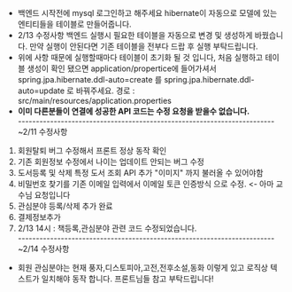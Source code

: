 * 백엔드 시작전에 mysql 로그인하고 해주세요 hibernate이 자동으로 모델에 있는 엔티티들을 테이블로 만들어줍니다. <br>
* 2/13 수정사항 백엔드 실행시 필요한 테이블을 자동으로 변경 및 생성하게 바꿨습니다. 만약 실행이 안된다면 기존 테이블을 전부다 드랍 후 실행 부탁드립니다.
* 위에 사항 때문에 실행할때마다 테이블이 초기화 될 것 입니다, 처음 실행하고 테이블 생성이 확인 됐으면 application/propertice에 들어가셔서 spring.jpa.hibernate.ddl-auto=create 를 spring.jpa.hibernate.ddl-auto=update 로 바꿔주세요.     경로 : src/main/resources/application.properties <br>
* <b>이미 다른분들이 연결에 성공한 API 코드는 수정 요청을 받을수 없습니다.</b><br>
------------------------------------------------------------------------<br>
~2/11 수정사항 <br>
1. 회원탈퇴 버그 수정해서 프론트 정상 동작 확인 <br>
2. 기존 회원정보 수정에서 나이는 업데이트 안되는 버그 수정 <br>
3. 도서등록 및 삭제 특정 도서 조회 API 추가 "이미지" 까지 불러올 수 있어야함 <br>
4. 비밀번호 찾기를 기존 이메일 입력에서 이메일 토큰 인증방식 으로 수정. <- 아마 교수님 요청입니다 
5. 관심분야 등록/삭제 추가 완료
6. 결제정보추가<br>
7. 2/13 14시 : 책등록,관심분야 관련 코드 수정되었습니다.<br>
------------------------------------------------------------------------<br>
~2/14 수정사항
* 회원 관심분야는 현재 풍자,디스토피아,고전,전후소설,동화 이렇게 있고 로직상 텍스트가 일치해야 동작 합니다. 프론트님들 참고 부탁드립니다! <br>

